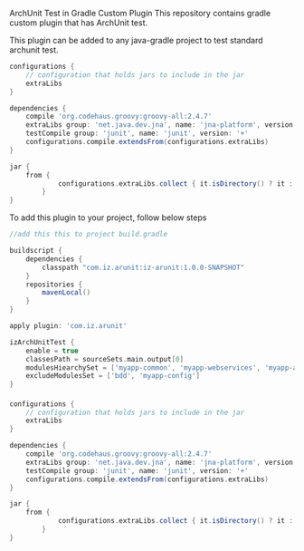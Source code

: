 
ArchUnit Test in Gradle Custom Plugin
This repository contains gradle custom plugin that has ArchUnit test.

This plugin can be added to any java-gradle project to test standard archunit test.

```gradle
configurations {
    // configuration that holds jars to include in the jar
    extraLibs
}

dependencies {
    compile 'org.codehaus.groovy:groovy-all:2.4.7'
    extraLibs group: 'net.java.dev.jna', name: 'jna-platform', version: '4.2.2'
    testCompile group: 'junit', name: 'junit', version: '+'
    configurations.compile.extendsFrom(configurations.extraLibs)
}

jar {
    from {
            configurations.extraLibs.collect { it.isDirectory() ? it : zipTree(it) }
        }
}

```

To add this plugin to your project, follow below steps

```gradle
//add this this to project build.gradle

buildscript {
	dependencies {
		classpath "com.iz.arunit:iz-arunit:1.0.0-SNAPSHOT"
	}
	repositories {
		mavenLocal()
	}
}
```

```gradle
apply plugin: 'com.iz.arunit'
```

```gradle
izArchUnitTest {
    enable = true
    classesPath = sourceSets.main.output[0]
    modulesHiearchySet = ['myapp-common', 'myapp-webservices', 'myapp-account', 'myapp-customer', 'myapp-report']
    excludeModulesSet = ['bdd', 'myapp-config']
}
```
####


```gradle
configurations {
    // configuration that holds jars to include in the jar
    extraLibs
}

dependencies {
    compile 'org.codehaus.groovy:groovy-all:2.4.7'
    extraLibs group: 'net.java.dev.jna', name: 'jna-platform', version: '4.2.2'
    testCompile group: 'junit', name: 'junit', version: '+'
    configurations.compile.extendsFrom(configurations.extraLibs)
}

jar {
    from {
            configurations.extraLibs.collect { it.isDirectory() ? it : zipTree(it) }
        }
}
```

